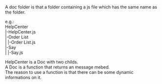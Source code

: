A doc folder is that a folder containing a js file which has the same name as the folder.  
  
e.g.:  
HelpCenter  
|-HelpCenter.js  
|-Order List  
| |-Order List.js  
|-Say  
| |-Say.js
  
HelpCenter is a Doc with two childs.  
A Doc is a function that returns an message mebed.  
The reason to use a function is that there can be some dynamic informations on it.